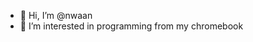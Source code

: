 - 👋 Hi, I’m @nwaan
- 👀 I’m interested in programming from my chromebook

<!---
nwaan/nwaan is a ✨ special ✨ repository because its `README.md` (this file) appears on your GitHub profile.
You can click the Preview link to take a look at your changes.
--->
